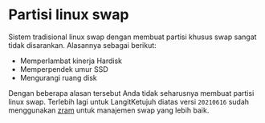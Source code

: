 # Partisi linux swap

Sistem tradisional linux swap dengan membuat partisi khusus swap sangat tidak disarankan. Alasannya sebagai berikut:

* Memperlambat kinerja Hardisk
* Memperpendek umur SSD
* Mengurangi ruang disk

Dengan beberapa alasan tersebut Anda tidak seharusnya membuat partisi linux swap. Terlebih lagi untuk LangitKetujuh diatas versi `20210616` sudah menggunakan [zram](zram.md) untuk manajemen swap yang lebih baik.
